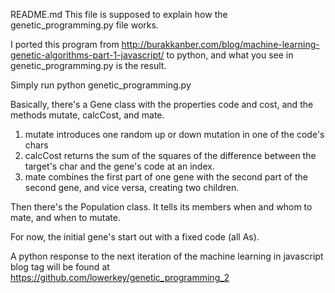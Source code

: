 README.md
This file is supposed to explain how the genetic_programming.py file works.

I ported this program from http://burakkanber.com/blog/machine-learning-genetic-algorithms-part-1-javascript/
to python, and what you see in genetic_programming.py is the result.

Simply run python genetic_programming.py

Basically, there's a Gene class with the properties code and cost, and the
methods mutate, calcCost, and mate.

1. mutate introduces one random up or down mutation in one of the code's chars
2. calcCost returns the sum of the squares of the difference between the
   target's char and the gene's code at an index.
3. mate combines the first part of one gene with the second part of the second
   gene, and vice versa, creating two children.

Then there's the Population class. It tells its members when and whom to mate,
and when to mutate.

For now, the initial gene's start out with a fixed code (all As).

A python response to the next iteration of the machine learning in javascript 
blog tag will be found at https://github.com/lowerkey/genetic_programming_2